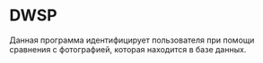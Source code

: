 # DWSP
Данная программа идентифицирует пользователя при помощи сравнения с фотографией, которая находится в базе данных.
